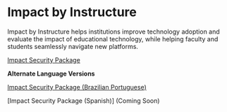 # Impact by Instructure

Impact by Instructure helps institutions improve technology adoption and evaluate the impact of educational technology, while helping faculty and students seamlessly navigate new platforms.

[Impact Security Package](https://inst.bid/impact/dl)

**Alternate Language Versions**

[Impact Security Package (Brazilian Portuguese)](https://inst.bid/pt-br/impact/dl)

[Impact Security Package (Spanish)] (Coming Soon) 

<!-- (https://inst.bid/es-la/impact/dl) -->
